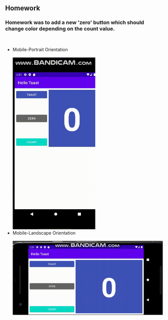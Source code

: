 ## Homework

### Homework was to add a new 'zero' button which should change color depending on the count value.

<br/>

<ul>
<li> Mobile-Portrait Orientation </li><br/>
  <img src="gif/mobile-portait_gif.gif"> 
<li> Mobile-Landscape Orientation </li><br/>
  <img src="gif/mobile-landscape_gif.gif"> 

